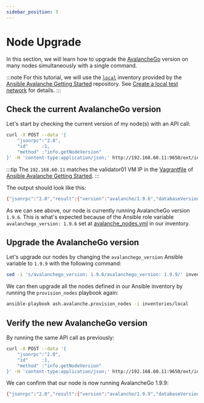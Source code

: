 ```yaml
---
sidebar_position: 3
---
```


# Node Upgrade

In this section, we will learn how to upgrade the [AvalancheGo](https://github.com/ava-labs/avalanchego) version on many nodes simultaneously with a single command.

:::note
For this tutorial, we will use the [`local`](https://github.com/AshAvalanche/ansible-avalanche-getting-started/tree/main/inventories/local) inventory provided by the [Ansible Avalanche Getting Started](https://github.com/AshAvalanche/ansible-avalanche-getting-started) repository. See [Create a local test network](./local-test-network) for details.
:::

## Check the current AvalancheGo version

Let's start by checking the current version of my node(s) with an API call:

```bash
curl -X POST --data '{
    "jsonrpc":"2.0",
    "id"     :1,
    "method" :"info.getNodeVersion"
}' -H 'content-type:application/json;' http://192.168.60.11:9650/ext/info
```

:::tip
The `192.168.60.11` matches the validator01 VM IP in the [Vagrantfile](https://github.com/AshAvalanche/ansible-avalanche-getting-started/blob/main/Vagrantfile#L8) of [Ansible Avalanche Getting Started](https://github.com/AshAvalanche/ansible-avalanche-getting-started).
:::

The output should look like this:

```bash
{"jsonrpc":"2.0","result":{"version":"avalanche/1.9.6","databaseVersion":"v1.4.5","rpcProtocolVersion":"22","gitCommit":"e153cf55236751112f9bf108279447a9dfb6de88","vmVersions":{"avm":"v1.9.6","evm":"v0.11.5","platform":"v1.9.6"}},"id":1}
```

As we can see above, our node is currently running AvalancheGo version `1.9.6`. This is what's expected because of the Ansible role variable `avalanchego_version: 1.9.6` set at [avalanche_nodes.yml](https://github.com/AshAvalanche/ansible-avalanche-getting-started/blob/main/inventories/local/group_vars/avalanche_nodes.yml#L4) in our inventory.

## Upgrade the AvalancheGo version

Let's upgrade our nodes by changing the `avalanchego_version` Ansible variable to `1.9.9` with the following command:

```bash
sed -i 's/avalanchego_version: 1.9.6/avalanchego_version: 1.9.9/' inventories/local/group_vars/avalanche_nodes.yml
```

We can then upgrade all the nodes defined in our Ansible inventory by running the `provision_nodes` playbook again:

```bash
ansible-playbook ash.avalanche.provision_nodes -i inventories/local
```

## Verify the new AvalancheGo version

By running the same API call as previously:

```bash
curl -X POST --data '{
    "jsonrpc":"2.0",
    "id"     :1,
    "method" :"info.getNodeVersion"
}' -H 'content-type:application/json;' http://192.168.60.11:9650/ext/info
```

We can confirm that our node is now running AvalancheGo 1.9.9:

```bash
{"jsonrpc":"2.0","result":{"version":"avalanche/1.9.9","databaseVersion":"v1.4.5","rpcProtocolVersion":"23","gitCommit":"d755f872a4bf0de12297b3994b729ea684f78519","vmVersions":{"avm":"v1.9.9","evm":"v0.11.7","platform":"v1.9.9"}},"id":1}
```
